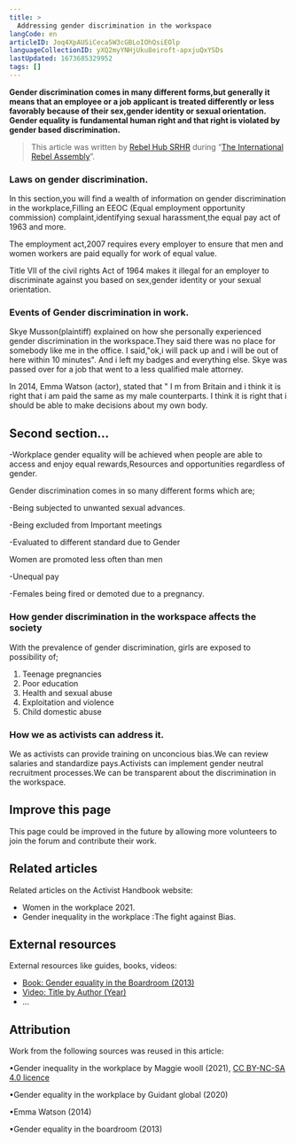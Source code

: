 ```yaml
---
title: >
  Addressing gender discrimination in the workspace
langCode: en
articleID: Joq4XpAUSiCeca5W3cGBLoIOhQsiEOlp
languageCollectionID: yXQ2myYNHjUku8eiroft-apxjuQxYSDs
lastUpdated: 1673685329952
tags: []
---
```


**Gender discrimination comes in many different forms,but generally it means that an employee or a job applicant is treated differently or less favorably because of their sex,gender identity or sexual orientation. Gender equality is fundamental human right and that right is violated by gender based discrimination.**

> This article was written by [Rebel Hub SRHR](https://www.instagram.com/__wanjikumwangi/?igshid=YmMyMTA2M2Y%3D) during “[The International Rebel Assembly](/rebelassembly/hub)”.

### **Laws on gender discrimination.**

In this section,you will find a wealth of information on gender discrimination in the workplace,Filling an EEOC (Equal employment opportunity commission) complaint,identifying sexual harassment,the equal pay act of 1963 and more.

The employment act,2007 requires every employer to ensure that men and women workers are paid equally for work of equal value.

Title VII of the civil rights Act of 1964 makes it illegal for an employer to discriminate against you based on sex,gender identity or your sexual orientation.

### **Events of Gender discrimination in work.**

Skye Musson(plaintiff) explained on how she personally experienced gender discrimination in the workspace.They said there was no place for somebody like me in the office. I said,"ok,i will pack up and i will be out of here within 10 minutes". And i left my badges and everything else. Skye was passed over for a job that went to a less qualified male attorney.

In 2014, Emma Watson (actor), stated that " I m from Britain and i think it is right that i am paid the same as my male counterparts. I think it is right that i should be able to make decisions about my own body.

## Second section…

\-Workplace gender equality will be achieved when people are able to access and enjoy equal rewards,Resources and opportunities regardless of gender.

Gender discrimination comes in so many different forms which are;

\-Being subjected to unwanted sexual advances.

\-Being excluded from Important meetings

\-Evaluated to different standard due to Gender

Women are promoted less often than men

\-Unequal pay

\-Females being fired or demoted due to a pregnancy.

### **How gender discrimination in the workspace affects the society**

With the prevalence of gender discrimination, girls are exposed to possibility of;

1.  Teenage pregnancies
2.  Poor education
3.  Health and sexual abuse
4.  Exploitation and violence
5.  Child domestic abuse

### **How we as activists can address it.**

We as activists can provide training on unconcious bias.We can review salaries and standardize pays.Activists can implement gender neutral recruitment processes.We can be transparent about the discrimination in the workspace.

## Improve this page

This page could be improved in the future by allowing more volunteers to join the forum and contribute their work.

## Related articles

Related articles on the Activist Handbook website:

-   Women in the workplace 2021.
-   Gender inequality in the workplace :The fight against Bias.

## External resources

External resources like guides, books, videos:

-   [Book: Gender equality in the Boardroom (2013)](/support/content/reference)
-   [Video: Title by Author (Year)](/support/content/reference)
-   …

## Attribution

Work from the following sources was reused in this article:

•Gender inequality in the workplace by Maggie wooll (2021), [CC BY-NC-SA 4.0 licence](https://creativecommons.org/licenses/by-nc-sa/4.0/)

•Gender equality in the workplace by Guidant global (2020)

•Emma Watson (2014)

•Gender equality in the boardroom (2013)